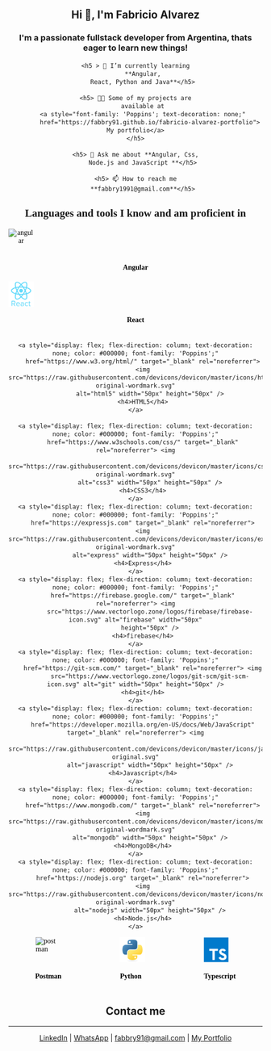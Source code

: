 <h2 align="center">Hi 👋, I'm Fabricio Alvarez</h2>

<div align="center">
    <h3>I'm a passionate fullstack developer from Argentina, thats
        eager to learn new things!</h3>

    <h5 > 🌱 I’m currently learning
        **Angular,
        React, Python and Java**</h5>

    <h5> 👨‍💻 Some of my projects are
        available at
        <a style="font-family: 'Poppins'; text-decoration: none;"
            href="https://fabbry91.github.io/fabricio-alvarez-portfolio"> My portfolio</a>
    </h5>

    <h5> 💬 Ask me about **Angular, Css,
        Node.js and JavaScript **</h5>

    <h5> 📫 How to reach me
        **fabbry1991@gmail.com**</h5>
</div>

<div align="center">
    <h2 style="font-family: 'Poppins'; font-weight:600;">Languages and tools I know and am proficient in</h2>
</div>

<div align="center">
    <a style="display: flex; flex-direction: column; text-decoration: none; color: #000000; font-family: 'Poppins';"
        href="https://angular.io" target="_blank" rel="noreferrer"> <img
            src="https://angular.io/assets/images/logos/angular/angular.svg" alt="angular" width="50px" height="50px" />
        <h4>Angular</h4>
    </a>
    <a style="display: flex; flex-direction: column; text-decoration: none; color: #000000; font-family: 'Poppins';"
        href="https://reactjs.org/" target="_blank" rel="noreferrer">
        <img src="https://raw.githubusercontent.com/devicons/devicon/master/icons/react/react-original-wordmark.svg"
            alt="react" width="50px" height="50px" />
        <h4>React</h4>
    </a>

    <a style="display: flex; flex-direction: column; text-decoration: none; color: #000000; font-family: 'Poppins';"
        href="https://www.w3.org/html/" target="_blank" rel="noreferrer">
        <img src="https://raw.githubusercontent.com/devicons/devicon/master/icons/html5/html5-original-wordmark.svg"
            alt="html5" width="50px" height="50px" />
        <h4>HTML5</h4>
    </a>

    <a style="display: flex; flex-direction: column; text-decoration: none; color: #000000; font-family: 'Poppins';"
        href="https://www.w3schools.com/css/" target="_blank" rel="noreferrer"> <img
            src="https://raw.githubusercontent.com/devicons/devicon/master/icons/css3/css3-original-wordmark.svg"
            alt="css3" width="50px" height="50px" />
        <h4>CSS3</h4>
    </a>
    <a style="display: flex; flex-direction: column; text-decoration: none; color: #000000; font-family: 'Poppins';"
        href="https://expressjs.com" target="_blank" rel="noreferrer">
        <img src="https://raw.githubusercontent.com/devicons/devicon/master/icons/express/express-original-wordmark.svg"
            alt="express" width="50px" height="50px" />
        <h4>Express</h4>
    </a>
    <a style="display: flex; flex-direction: column; text-decoration: none; color: #000000; font-family: 'Poppins';"
        href="https://firebase.google.com/" target="_blank" rel="noreferrer"> <img
            src="https://www.vectorlogo.zone/logos/firebase/firebase-icon.svg" alt="firebase" width="50px"
            height="50px" />
        <h4>firebase</h4>
    </a>
    <a style="display: flex; flex-direction: column; text-decoration: none; color: #000000; font-family: 'Poppins';"
        href="https://git-scm.com/" target="_blank" rel="noreferrer"> <img
            src="https://www.vectorlogo.zone/logos/git-scm/git-scm-icon.svg" alt="git" width="50px" height="50px" />
        <h4>git</h4>
    </a>
    <a style="display: flex; flex-direction: column; text-decoration: none; color: #000000; font-family: 'Poppins';"
        href="https://developer.mozilla.org/en-US/docs/Web/JavaScript" target="_blank" rel="noreferrer"> <img
            src="https://raw.githubusercontent.com/devicons/devicon/master/icons/javascript/javascript-original.svg"
            alt="javascript" width="50px" height="50px" />
        <h4>Javascript</h4>
    </a>
    <a style="display: flex; flex-direction: column; text-decoration: none; color: #000000; font-family: 'Poppins';"
        href="https://www.mongodb.com/" target="_blank" rel="noreferrer">
        <img src="https://raw.githubusercontent.com/devicons/devicon/master/icons/mongodb/mongodb-original-wordmark.svg"
            alt="mongodb" width="50px" height="50px" />
        <h4>MongoDB</h4>
    </a>
    <a style="display: flex; flex-direction: column; text-decoration: none; color: #000000; font-family: 'Poppins';"
        href="https://nodejs.org" target="_blank" rel="noreferrer">
        <img src="https://raw.githubusercontent.com/devicons/devicon/master/icons/nodejs/nodejs-original-wordmark.svg"
            alt="nodejs" width="50px" height="50px" />
        <h4>Node.js</h4>
    </a>
</div>
<div style="display: flex; justify-content: space-around; gap: 10px;">
    <a style="display: flex; flex-direction: column; text-decoration: none; color: #000000; font-family: 'Poppins';"
        href="https://postman.com" target="_blank" rel="noreferrer">
        <img src="https://www.vectorlogo.zone/logos/getpostman/getpostman-icon.svg" alt="postman"
            style="margin: 0 auto;" width="50px" height="50px" />
        <h4>Postman</h4>
    </a>
    <a style="display: flex; flex-direction: column; text-decoration: none; color: #000000; font-family: 'Poppins';"
        href="https://www.python.org" target="_blank" rel="noreferrer">
        <img src="https://raw.githubusercontent.com/devicons/devicon/master/icons/python/python-original.svg"
            alt="python" width="50px" height="50px" />
        <h4>Python</h4>
    </a>
    <a style="display: flex; flex-direction: column; text-decoration: none; color: #000000; font-family: 'Poppins';"
        href="https://www.typescriptlang.org/" target="_blank" rel="noreferrer"> <img
            src="https://raw.githubusercontent.com/devicons/devicon/master/icons/typescript/typescript-original.svg"
            alt="typescript" width="50px" height="50px" />
        <h4>Typescript</h4>
    </a>
</div>

<div align="center">
    <h2>Contact me</h2>
</div>

<hr>

<p align="center">
    <a href="https://www.linkedin.com/in/fabricio-alvarez/" target="_blank">LinkedIn</a>
    |
    <a href="https://wa.link/r0dv48" target="_blank">WhatsApp</a>
    |
    <a href="mailTo:fabbry91@gmail.com" target="_blank">fabbry91@gmail.com</a> |
    <a href="https://fabbry91.github.io/fabricio-alvarez-portfolio" target="_blank">My
        Portfolio</a>
</p>
